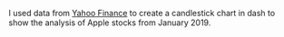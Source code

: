I used data from [Yahoo Finance](https://finance.yahoo.com/quote/AAPL/history) to create a candlestick chart in dash to show the analysis of Apple stocks from January 2019.
